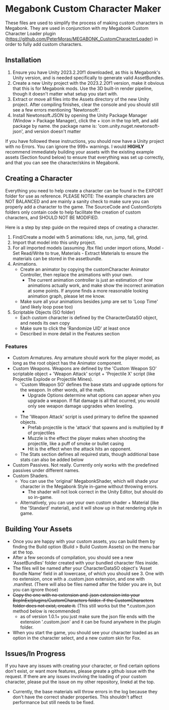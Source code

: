 # Megabonk Custom Character Maker
These files are used to simplify the process of making custom characters in Megabonk.
They are used in conjunction with my Megabonk Custom Character Loader plugin (https://github.com/PeterMoras/MEGABONK_CustomCharacterLoader) in order to fully add custom characters.


## Installation
1. Ensure you have Unity 2023.2.20f1 downloaded, as this is Megabonk's Unity version, and is needed specifically to generate valid AssetBundles.
2. Create a new Unity project with the 2023.2.20f1 version, make it obvious that this is for Megabonk mods.
	Use the 3D built-in render pipeline, though it doesn't matter what setup you start with.
3. Extract or move all files into the Assets directory of the new Unity project.
	After compiling finishes, clear the console and you should still see a few errors mentioning 'Newtonsoft'.
4. Install Newtonsoft.JSON by opening the Unity Package Manager (Window > Package Manager), click the + icon in the top left, and add package by name.
	the package name is: 'com.unity.nuget.newtonsoft-json', and version doesn't matter
	
If you have followed these instructions, you should now have a Unity project with no Errors. You can ignore the 999+ warnings.
I would **HIGHLY** recommend immediately building your assets with the existing example assets (Section found below) to ensure that everything was set up correctly, and that you can see the character/skins in Megabonk.



## Creating a Character
Everything you need to help create a character can be found in the EXPORT folder for use as reference. 
PLEASE NOTE: The example characters are NOT BALANCED and are mainly a sanity check to make sure you can properly add a character to the game.
The SourceCode and CustomScripts folders only contain code to help facilitate the creation of custom characters, and SHOULD NOT BE MODIFIED.

Here is a step by step guide on the required steps of creating a character.
1. Find/Create a model with 5 animations: Idle, run, jump, fall, grind.
2. Import that model into this unity project.
3. For all imported models (assuming .fbx file) under import otions, Model - Set Read/Write to true, Materials - Extract Materials to ensure the materials can be stored in the assetbundle.
4. Animations.
	- Create an animator by copying the customCharacter Animator Controller, then replace the animations with your own.
		- The current animation controller is just an estimation of how animations actually work, and make show the incorrect animation at some points. If anyone finds a more reasonable looking animation graph, please let me know.
	- Make sure all your animations besides jump are set to 'Loop Time' (and likely loop pose too)
5. Scriptable Objects (SO folder)
	- Each custom character is defined by the CharacterDataSO object, and needs its own copy
	- Make sure to click the 'Randomize UID' at least once
	- Described in more detail in the Features section



### Features
- Custom Armatures. Any armature should work for the player model, as long as the root object has the Animator component.
- Custom Weapons. Weapons are defined by the 'Custom Weapon SO' scriptable object + 'Weapon Attack' script + 'Projectile X' script (like Projectile Explode or Projectile Mines).
	- 'Custom Weapon SO' defines the base stats and upgrade options for the weapon. In other words, all the math.
		- Upgrade Options determine what options can appear when you upgrade a weapon. If flat damage is all that ocurred, you would only see weapon damage upgrades when leveling.
		- 
	- The 'Weapon Attack' script is used primary to define the spawned objects. 
		- Prefab projectile is the 'attack' that spawns and is multiplied by # of projectiles
		- Muzzle is the effect the player makes when shooting the projectile, like a puff of smoke or bullet casing
		- Hit is the effect when the attack hits an opponent.
	- The Stats section defines all required stats, though additional base stats can also be added below
- Custom Passives. Not really. Currently only works with the predefined passives under different names.
- Custom Shaders. 
  - You can use the 'original' MegabonkShader, which will shade your character in the Megabonk Style in-game without throwing errors.
    - The shader will not look correct in the Unity Editor, but should do so in-game.
  - Alternatively, you can use your own custom shader + Material (like the 'Standard' material), and it will show up in that rendering style in game.




## Building Your Assets
- Once you are happy with your custom assets, you can build them by finding the Build option (Build > Build Custom Assets) on the menu bar at the top.
- After a few seconds of compilation, you should see a new 'AssetBundles' folder created with your bundled character files inside.
- The files will be named after your CharacterDataSO object's 'Asset Bundle Name' field in all lowercase, of which you should see 3. One with no extension, once with a .custom.json extension, and one with .manifest. (There will also be files named after the folder you are in, but you can ignore those)
- ~~Copy the one with no extension and .json extension into your BepInEx/plugins/CustomCharacters folder. if the CustomCharacters folder does not exist, create it.~~ (This still works but the *.custom.json method below is recommended)
	- as of version 1.0.1+ you just make sure the json file ends with the extension '.custom.json' and it can be found anywhere in the plugin folder.
- When you start the game, you should see your character loaded as an option in the character select, and a new custom skin for Fox.





## Issues/In Progress
If you have any issues with creating your character, or find certain options don't exist, or want more features, please greate a github issue with the request.
If there are any issues involving the loading of your custom character, please put the issue on my other repository, linekd at the top.
- Currently, the base materials will throw errors in the log because they don't have the correct shader properties. This shouldn't affect performance but still needs to be fixed.